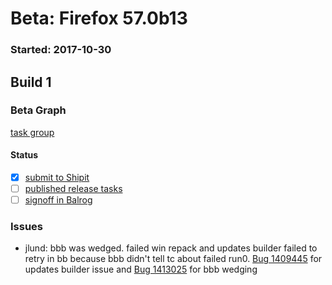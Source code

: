 # Beta: Firefox 57.0b13

### Started: 2017-10-30

## Build 1

### Beta Graph
[task group](https://tools.taskcluster.net/push-inspector/#/dpUz79QfR7ek4Efz0wWbxQ)


#### Status
- [x] [submit to Shipit](https://wiki.mozilla.org/Release:Release_Automation_on_Mercurial:Starting_a_Release#Submit_to_Ship_It)
- [ ] [published release tasks](../how-tos/relpro.md#4-publish-release)
- [ ] [signoff in Balrog](../how-tos/relpro.md#3-signoffs)

### Issues
- jlund: bbb was wedged. failed win repack and updates builder failed to retry in bb because bbb didn't tell tc about failed run0. [Bug 1409445](https://bugzil.la/1409445) for updates builder issue and [Bug 1413025](https://bugzil.la/1413025) for bbb wedging
